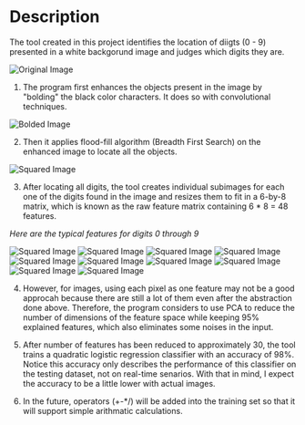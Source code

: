 # Description
The tool created in this project identifies the location of diigts (0 - 9) presented in a white backgorund image and judges which digits they are.

![Original Image](description_img/digits0-9.png)

1. The program first enhances the objects present in the image by "bolding" the black color characters. It does so with convolutional techniques.

![Bolded Image](description_img/bold_digits.png)

2. Then it applies flood-fill algorithm (Breadth First Search) on the enhanced image to locate all the objects.

![Squared Image](description_img/squared_digits.png)

3. After locating all digits, the tool creates individual subimages for each one of the digits found in the image and resizes them to fit in a 6-by-8 matrix, which is known as the raw feature matrix containing 6 * 8 = 48 features.

*Here are the typical features for digits 0 through 9*

![Squared Image](description_img/feature-0.png)
![Squared Image](description_img/feature-1.png)
![Squared Image](description_img/feature-2.png)
![Squared Image](description_img/feature-3.png)
![Squared Image](description_img/feature-4.png)
![Squared Image](description_img/feature-5.png)
![Squared Image](description_img/feature-6.png)
![Squared Image](description_img/feature-7.png)
![Squared Image](description_img/feature-8.png)
![Squared Image](description_img/feature-9.png)

4. However, for images, using each pixel as one feature may not be a good approcah because there are still a lot of them even after the abstraction done above. Therefore, the program considers to use PCA to reduce the number of dimensions of the feature space while keeping 95% explained features, which also eliminates some noises in the input.

5. After number of features has been reduced to approximately 30, the tool trains a quadratic logistic regression classifier with an accuracy of 98%. Notice this accuracy only describes the performance of this classifier on the testing dataset, not on real-time senarios. With that in mind, I expect the accuracy to be a little lower with actual images.

6. In the future, operators (+-*/) will be added into the training set so that it will support simple arithmatic calculations.
